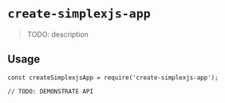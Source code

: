 # `create-simplexjs-app`

> TODO: description

## Usage

```
const createSimplexjsApp = require('create-simplexjs-app');

// TODO: DEMONSTRATE API
```
